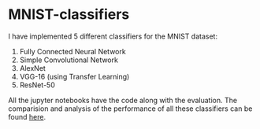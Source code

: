 # MNIST-classifiers
I have implemented 5 different classifiers for the MNIST dataset:
1. Fully Connected Neural Network
2. Simple Convolutional Network
3. AlexNet
4. VGG-16 (using Transfer Learning)
5. ResNet-50

All the jupyter notebooks have the code along with the evaluation. The comparision and analysis of the performance of all these classifiers can be found [here](https://drive.google.com/file/d/1-YZe6tF7hNk4Jwd52aI7V6EZbxJ6-zM9/view?usp=sharing).
